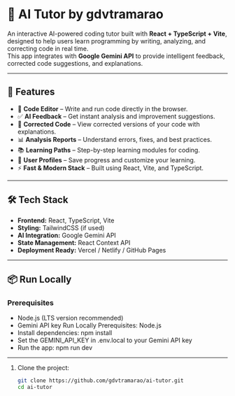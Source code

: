 # 🤖 AI Tutor by gdvtramarao

An interactive AI-powered coding tutor built with **React + TypeScript + Vite**, designed to help users learn programming by writing, analyzing, and correcting code in real time.  
This app integrates with **Google Gemini API** to provide intelligent feedback, corrected code suggestions, and explanations.

---

## 🚀 Features

- 📝 **Code Editor** – Write and run code directly in the browser.  
- ✅ **AI Feedback** – Get instant analysis and improvement suggestions.  
- 🐞 **Corrected Code** – View corrected versions of your code with explanations.  
- 📊 **Analysis Reports** – Understand errors, fixes, and best practices.  
- 📚 **Learning Paths** – Step-by-step learning modules for coding.  
- 👤 **User Profiles** – Save progress and customize your learning.  
- ⚡ **Fast & Modern Stack** – Built using React, Vite, and TypeScript.

---

## 🛠️ Tech Stack

- **Frontend:** React, TypeScript, Vite  
- **Styling:** TailwindCSS (if used)  
- **AI Integration:** Google Gemini API  
- **State Management:** React Context API  
- **Deployment Ready:** Vercel / Netlify / GitHub Pages  

---

## 📦 Run Locally

### **Prerequisites**
- Node.js (LTS version recommended)
- Gemini API key
Run Locally
Prerequisites: Node.js
- Install dependencies: npm install
- Set the GEMINI_API_KEY in .env.local to your Gemini API key
- Run the app: npm run dev

---
1. Clone the project:
   ```bash
   git clone https://github.com/gdvtramarao/ai-tutor.git
   cd ai-tutor
